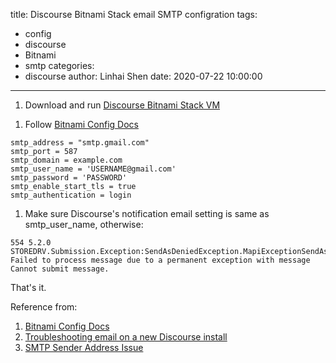 title: Discourse Bitnami Stack email SMTP configration
tags:
  - config
  - discourse
  - Bitnami
  - smtp
categories:
  - discourse
author: Linhai Shen
date: 2020-07-22 10:00:00
---
1. Download and run [Discourse Bitnami Stack VM](https://bitnami.com/stack/discourse/virtual-machine)
<!-- more -->
1. Follow [Bitnami Config Docs](https://docs.bitnami.com/installer/apps/discourse/configuration/configure-smtp/)
```
smtp_address = "smtp.gmail.com"
smtp_port = 587
smtp_domain = example.com
smtp_user_name = 'USERNAME@gmail.com'
smtp_password = 'PASSWORD'
smtp_enable_start_tls = true
smtp_authentication = login
```
1. Make sure Discourse's notification email setting is same as smtp_user_name, otherwise:

```
554 5.2.0 STOREDRV.Submission.Exception:SendAsDeniedException.MapiExceptionSendAsDenied; 
Failed to process message due to a permanent exception with message Cannot submit message.
```

That's it.

Reference from:
1. [Bitnami Config Docs](https://docs.bitnami.com/installer/apps/discourse/configuration/configure-smtp/)
1. [Troubleshooting email on a new Discourse install](https://meta.discourse.org/t/troubleshooting-email-on-a-new-discourse-install/16326/308)
1. [SMTP Sender Address Issue](https://community.quickfile.co.uk/t/smtp-sender-address-issue/23697)